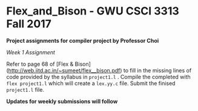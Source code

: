 # Flex_and_Bison - GWU CSCI 3313 Fall 2017
**Project assignments for compiler project by Professor Choi**

_Week 1 Assignment_

Refer to page 68 of [Flex & Bison] (http://web.iitd.ac.in/~sumeet/flex__bison.pdf) to fill in the missing lines of code
provided by the syllabus in `project1.l` . Compile the completed with `flex project1.l` which will create a `lex.yy.c` file.
Submit the finised `project1.l` file.

**Updates for weekly submissions will follow**
